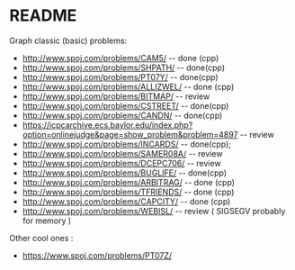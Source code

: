 # README

Graph classic (basic) problems: 

* http://www.spoj.com/problems/CAM5/ -- done (cpp)
* http://www.spoj.com/problems/SHPATH/ -- done(cpp)
* http://www.spoj.com/problems/PT07Y/ -- done(cpp)
* http://www.spoj.com/problems/ALLIZWEL/ -- done (cpp) 
* http://www.spoj.com/problems/BITMAP/ -- review 
* http://www.spoj.com/problems/CSTREET/	-- done(cpp)
* http://www.spoj.com/problems/CANDN/ -- done(cpp)
* https://icpcarchive.ecs.baylor.edu/index.php?option=onlinejudge&page=show_problem&problem=4897 -- review
* http://www.spoj.com/problems/INCARDS/	-- done(cpp); 
* http://www.spoj.com/problems/SAMER08A/ -- review
* http://www.spoj.com/problems/DCEPC706/ -- review
* http://www.spoj.com/problems/BUGLIFE/	-- done(cpp)
* http://www.spoj.com/problems/ARBITRAG/ -- done (cpp) 
* http://www.spoj.com/problems/TFRIENDS/ -- done (cpp) 
* http://www.spoj.com/problems/CAPCITY/ -- done (cpp) 
* http://www.spoj.com/problems/WEBISL/ -- review ( SIGSEGV probably for memory ) 

Other cool ones :

* https://www.spoj.com/problems/PT07Z/

